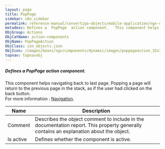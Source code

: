 ```yaml
---
layout: page
title: PopPage
sidebar: c8o_sidebar
permalink: reference-manual/convertigo-objects/mobile-application/ngx-components/action-components/poppage/
metadesc: Defines a  PopPage  action component.   This component helps navigating back to last page. Popping a page will return to the previous page in the stac
ObjGroup: Actions
ObjCatName: action-components
ObjName: PopPageAction
ObjClass: ion_objects.json
ObjIcon: /images/beans/ngx/components/dynamic/images/poppageaction_32x32.png
topnav: topnavobj
---
```

##### Defines a <i>PopPage</i> action component. <br/>

 This component helps navigating back to last page. Popping a page will return to the previous page in the stack, as if the user had clicked on the back button.<br/>
For more information : <a href='https://ionic-docs-o31kiyk8l-ionic1.vercel.app/docs/angular/navigation'>Navigation</a>.

Name | Description 
--- | ---
Comment | Describes the object comment to include in the documentation report.  This property generally contains an explanation about the object. 
Is active | Defines whether the component is active. 

